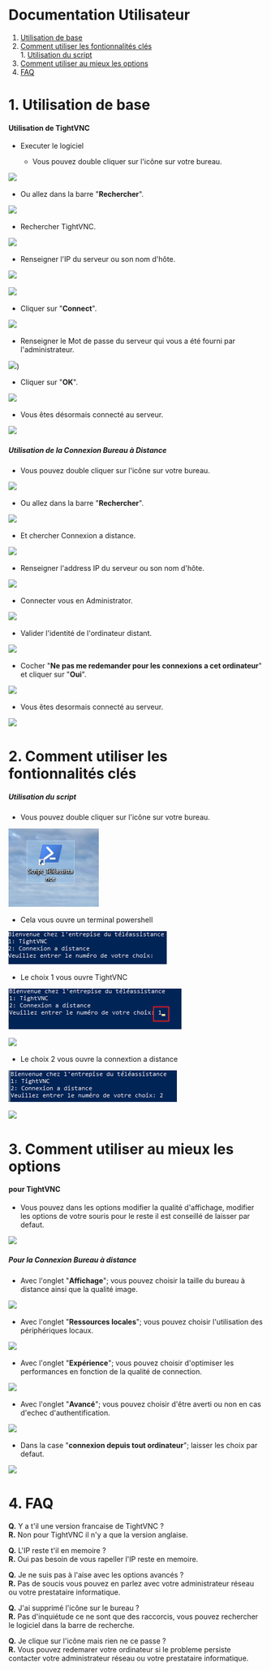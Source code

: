 # Documentation Utilisateur

1. [Utilisation de base](#1-utilisation-de-base)
2. [Comment utiliser les fontionnalités clés](#2-comment-utiliser-les-fontionnalités-clés) \
            1. [Utilisation du script](#utilisation-du-script)
4. [Comment utiliser au mieux les options](#3-comment-utiliser-au-mieux-les-options)
5. [FAQ](#4-faq)
            

# 1. Utilisation de base

#### Utilisation de TightVNC


* Executer le logiciel

  * Vous pouvez double cliquer sur l'icône sur votre bureau.

![](https://github.com/WildCodeSchool/TSSR-2409-JAUNE-P1-G4-Teleassistance/blob/main/image/Install_TightVNC_Cient/Capture%20d'%C3%A9cran%202024-10-17%20112704.png)

  * Ou allez dans la barre "**Rechercher**".
   
![](https://github.com/WildCodeSchool/TSSR-2409-JAUNE-P1-G4-Teleassistance/blob/main/image/Install_TightVNC_Cient/Capture%20d'%C3%A9cran%202024-10-17%20114233.png)

  * Rechercher TightVNC.

![](https://github.com/WildCodeSchool/TSSR-2409-JAUNE-P1-G4-Teleassistance/blob/main/image/Install_TightVNC_Cient/Capture%20d'%C3%A9cran%202024-10-17%20114255.png)

  * Renseigner l'IP du serveur ou son nom d'hôte.

![](https://github.com/WildCodeSchool/TSSR-2409-JAUNE-P1-G4-Teleassistance/blob/main/image/Install_TightVNC_Cient/Capture%20d'%C3%A9cran%202024-10-16%20142619.png)

![](https://github.com/WildCodeSchool/TSSR-2409-JAUNE-P1-G4-Teleassistance/blob/main/image/Install_TightVNC_Cient/Capture%20d'%C3%A9cran%202024-10-16%20160917.png)

  * Cliquer sur "**Connect**".

![](https://github.com/WildCodeSchool/TSSR-2409-JAUNE-P1-G4-Teleassistance/blob/main/image/Install_TightVNC_Cient/Capture%20d'%C3%A9cran%202024-10-16%20160926.png)

  * Renseigner le Mot de passe du serveur qui vous a été fourni par l'administrateur.

![](https://github.com/WildCodeSchool/TSSR-2409-JAUNE-P1-G4-Teleassistance/blob/main/image/Install_TightVNC_Cient/Capture%20d'%C3%A9cran%202024-10-16%20160939.png))

  * Cliquer sur "**OK**".

![](https://github.com/WildCodeSchool/TSSR-2409-JAUNE-P1-G4-Teleassistance/blob/main/image/Install_TightVNC_Cient/Capture%20d'%C3%A9cran%202024-10-16%20160953.png)

  * Vous êtes désormais connecté au serveur.

![](https://github.com/WildCodeSchool/TSSR-2409-JAUNE-P1-G4-Teleassistance/blob/main/image/Install_TightVNC_Cient/Capture%20d'%C3%A9cran%202024-10-16%20161056.png)


##### Utilisation de la Connexion Bureau à Distance


  * Vous pouvez double cliquer sur l'icône sur votre bureau.

![](https://github.com/WildCodeSchool/TSSR-2409-JAUNE-P1-G4-Teleassistance/blob/main/image/Install_TightVNC_Cient/Capture%20d'%C3%A9cran%202024-10-17%20112659.png)

  * Ou allez dans la barre "**Rechercher**".
  
![](https://github.com/WildCodeSchool/TSSR-2409-JAUNE-P1-G4-Teleassistance/blob/main/image/Install_TightVNC_Cient/Capture%20d'%C3%A9cran%202024-10-16%20163025.png)

  * Et chercher Connexion a distance.

![](https://github.com/WildCodeSchool/TSSR-2409-JAUNE-P1-G4-Teleassistance/blob/main/image/Install_TightVNC_Cient/Capture%20d'%C3%A9cran%202024-10-16%20163050.png)

  * Renseigner l'address IP du serveur ou son nom d'hôte.

![](https://github.com/WildCodeSchool/TSSR-2409-JAUNE-P1-G4-Teleassistance/blob/main/image/Install_TightVNC_Cient/Capture%20d'%C3%A9cran%202024-10-16%20153359.png)

  * Connecter vous en Administrator.

![](https://github.com/WildCodeSchool/TSSR-2409-JAUNE-P1-G4-Teleassistance/blob/main/image/Install_TightVNC_Cient/Capture%20d'%C3%A9cran%202024-10-16%20163652.png)

  * Valider l'identité de l'ordinateur distant.

![](https://github.com/WildCodeSchool/TSSR-2409-JAUNE-P1-G4-Teleassistance/blob/main/image/Install_TightVNC_Cient/Capture%20d'%C3%A9cran%202024-10-16%20155734.png)

  * Cocher "**Ne pas me redemander pour les connexions a cet ordinateur**" et cliquer sur "**Oui**".

![](https://github.com/WildCodeSchool/TSSR-2409-JAUNE-P1-G4-Teleassistance/blob/main/image/Install_TightVNC_Cient/Capture%20d'%C3%A9cran%202024-10-16%20155727.png)

  * Vous êtes desormais connecté au serveur.

![](https://github.com/WildCodeSchool/TSSR-2409-JAUNE-P1-G4-Teleassistance/blob/main/image/Install_TightVNC_Cient/Capture%20d'%C3%A9cran%202024-10-16%20155542.png)


# 2. Comment utiliser les fontionnalités clés

##### Utilisation du script

  * Vous pouvez double cliquer sur l'icône sur votre bureau.

![](https://github.com/WildCodeSchool/TSSR-2409-JAUNE-P1-G4-Teleassistance/blob/main/image/image.png)

* Cela vous ouvre un terminal powershell

![](https://github.com/WildCodeSchool/TSSR-2409-JAUNE-P1-G4-Teleassistance/blob/main/image/Install_TightVNC_Cient/image3.png)

* Le choix 1 vous ouvre TightVNC

![](https://github.com/WildCodeSchool/TSSR-2409-JAUNE-P1-G4-Teleassistance/blob/main/image/Install_TightVNC_Cient/image4.png)


![](https://github.com/WildCodeSchool/TSSR-2409-JAUNE-P1-G4-Teleassistance/blob/main/image/Install_TightVNC_Cient/Capture%20d'%C3%A9cran%202024-10-16%20142619.png)

* Le choix 2 vous ouvre la connextion a distance 

![](https://github.com/WildCodeSchool/TSSR-2409-JAUNE-P1-G4-Teleassistance/blob/main/image/Install_TightVNC_Cient/image5.png)


![](https://github.com/WildCodeSchool/TSSR-2409-JAUNE-P1-G4-Teleassistance/blob/main/image/Install_TightVNC_Cient/Capture%20d'%C3%A9cran%202024-10-16%20153359.png)


# 3. Comment utiliser au mieux les options

#### pour TightVNC

* Vous pouvez dans les options modifier la qualité d'affichage, modifier les options de votre souris
  pour le reste il est conseillé de laisser par defaut.
  
![](https://github.com/WildCodeSchool/TSSR-2409-JAUNE-P1-G4-Teleassistance/blob/main/image/Install_TightVNC_Cient/Capture%20d'%C3%A9cran%202024-10-17%20093917.png)


##### Pour la Connexion Bureau à distance


* Avec l'onglet "**Affichage**"; vous pouvez choisir la taille du bureau à distance ainsi que la qualité image.

![](https://github.com/WildCodeSchool/TSSR-2409-JAUNE-P1-G4-Teleassistance/blob/main/image/Install_TightVNC_Cient/Capture%20d'%C3%A9cran%202024-10-17%20094006.png)

* Avec l'onglet "**Ressources locales**"; vous pouvez choisir l'utilisation des périphériques locaux. 

![](https://github.com/WildCodeSchool/TSSR-2409-JAUNE-P1-G4-Teleassistance/blob/main/image/Install_TightVNC_Cient/Capture%20d'%C3%A9cran%202024-10-17%20094015.png)

* Avec l'onglet "**Expérience**"; vous pouvez choisir d'optimiser les performances en fonction de la qualité de connection. 

![](https://github.com/WildCodeSchool/TSSR-2409-JAUNE-P1-G4-Teleassistance/blob/main/image/Install_TightVNC_Cient/Capture%20d'%C3%A9cran%202024-10-17%20094025.png)

* Avec l'onglet "**Avancé**"; vous pouvez choisir d'être averti ou non en cas d'echec d'authentification.

![](https://github.com/WildCodeSchool/TSSR-2409-JAUNE-P1-G4-Teleassistance/blob/main/image/Install_TightVNC_Cient/Capture%20d'%C3%A9cran%202024-10-17%20094033.png)

* Dans la case "**connexion depuis tout ordinateur**"; laisser les choix par defaut.

![](https://github.com/WildCodeSchool/TSSR-2409-JAUNE-P1-G4-Teleassistance/blob/main/image/Install_TightVNC_Cient/Capture%20d'%C3%A9cran%202024-10-17%20102635.png)


# 4. FAQ

**Q.** Y a t'il une version francaise de TightVNC ? \
**R.** Non pour TightVNC il n'y a que la version anglaise.

**Q.** L'IP reste t'il en memoire ? \
**R.** Oui pas besoin de vous rapeller l'IP reste en memoire.

**Q.** Je ne suis pas à l'aise avec les options avancés ? \
**R.** Pas de soucis vous pouvez en parlez avec votre administrateur réseau ou votre prestataire informatique. 

**Q.** J'ai supprimé l'icône sur le bureau ? \
**R.** Pas d'inquiétude ce ne sont que des raccorcis, vous pouvez rechercher le logiciel dans la barre de recherche.

**Q.** Je clique sur l'icône mais rien ne ce passe ? \
**R.** Vous pouvez redemarer votre ordinateur si le probleme persiste contacter votre administrateur réseau ou votre prestataire informatique.
